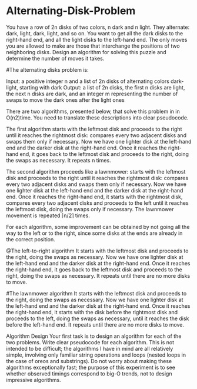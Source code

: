# Alternating-Disk-Problem

You have a row of 2n disks of two colors, n dark and n light. They alternate: dark, light, dark, light, and so on. You want to get all the dark disks to the right-hand end, and all the light disks to the left-hand end. The only moves you are allowed to make are those that interchange the positions of two neighboring disks. Design an algorithm for solving this puzzle and determine the number of moves it takes.



#The alternating disks problem is: 

Input: a positive integer n and a list of 2n disks of alternating colors dark-light, starting with dark
Output: a list of 2n disks, the first n disks are light, the next n disks are dark, and an integer m representing the number of swaps to move the dark ones after the light ones

There are two algorithms, presented below, that solve this problem in in O(n2)time. You need to translate these descriptions into clear pseudocode.

The first algorithm starts with the leftmost disk and proceeds to the right until it reaches the rightmost disk: compares every two adjacent disks and swaps them only if necessary. Now we have one lighter disk at the left-hand end and the darker disk at the right-hand end. Once it reaches the right-hand end, it goes back to the leftmost disk and proceeds to the right, doing the swaps as necessary. It repeats n times.

The second algorithm proceeds like a lawnmower: starts with the leftmost disk and proceeds to the right until it reaches the rightmost disk: compares every two adjacent disks and swaps them only if necessary. Now we have one lighter disk at the left-hand end and the darker disk at the right-hand end. Once it reaches the right-hand end, it starts with the rightmost disk, compares every two adjacent disks and proceeds to the left until it reaches the leftmost disk, doing the swaps only if necessary. The lawnmower movement is repeated ⌈n/2⌉ times.

For each algorithm, some improvement can be obtained by not going all the way to the left or to the right, since some disks at the ends are already in the correct position.

@The left-to-right algorithm
It starts with the leftmost disk and proceeds to the right, doing the swaps as necessary. Now we have one lighter disk at the left-hand end and the darker disk at the right-hand end. Once it reaches the right-hand end, it goes back to the leftmost disk and proceeds to the right, doing the swaps as necessary. It repeats until there are no more disks to move.



#The lawnmower algorithm
It starts with the leftmost disk and proceeds to the right, doing the swaps as necessary. Now we have one lighter disk at the left-hand end and the darker disk at the right-hand end. Once it reaches the right-hand end, it starts with the disk before the rightmost disk and proceeds to the left, doing the swaps as necessary, until it reaches the disk before the left-hand end. It repeats until there are no more disks to move.


Algorithm Design
Your first task is to design an algorithm for each of the two problems. Write clear pseudocode for each algorithm. This is not intended to be difficult; the algorithms I have in mind are all relatively simple, involving only familiar string operations and loops (nested loops in the case of oreos and substrings). Do not worry about making these algorithms exceptionally fast; the purpose of this experiment is to see whether observed timings correspond to big-O trends, not to design impressive algorithms.


